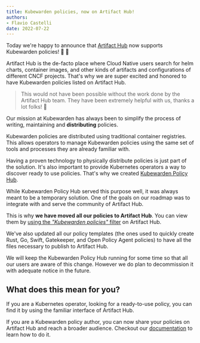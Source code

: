 ```yaml
---
title: Kubewarden policies, now on Artifact Hub!
authors:
- Flavio Castelli
date: 2022-07-22
---
```


Today we're happy to announce that [Artifact Hub](https://artifacthub.io/)
now supports Kubewarden policies! 🤯 🥳

Artifact Hub is the de-facto place where Cloud Native users search for
helm charts, container images, and other kinds of artifacts and configurations
of different CNCF projects. That's why we are super excited and honored to
have Kubewarden policies listed on Artifact Hub.

> This would not have been possible without the work done by the Artifact Hub team.
> They have been extremely helpful with us, thanks a lot folks! 🤗

Our mission at Kubewarden has always been to simplify the process of writing,
maintaining and **distributing** policies.

Kubewarden policies are distributed using traditional container registries.
This allows operators to manage Kubewarden policies using the same set of tools
and processes they are already familiar with.

Having a proven technology to physically distribute policies is just part of
the solution. It's also important to provide Kubernetes operators a way to
discover ready to use policies.
That's why we created [Kubewarden Policy Hub](https://hub.kubewarden.io).

While Kubewarden Policy Hub served this purpose well, it was always meant to be
a temporary solution. One of the goals on our roadmap was to integrate with and serve the
community of Artifact Hub.

This is why **we have moved all our policies to Artifact Hub**. You can view
them by [using the *"Kubewarden policies"* filter](https://artifacthub.io/packages/search?kind=13&sort=relevance&page=1)
on Artifact Hub.

We've also updated all our policy templates (the ones used
to quickly create Rust, Go, Swift, Gatekeeper, and Open Policy Agent policies)
to have all the files necessary to publish to Artifact Hub.

We will keep the Kubewarden Policy Hub running for some time so that all
our users are aware of this change. However we do plan to decommission it with adequate notice in the future.

## What does this mean for you?

If you are a Kubernetes operator, looking for a ready-to-use policy, you
can find it by using the familiar interface of Artifact Hub.

If you are a Kubewarden policy author, you can now share your policies on Artifact
Hub and reach a broader audience. Checkout our
[documentation](https://docs.kubewarden.io/distributing-policies/publish-policy-to-artifact-hub)
to learn how to do it.
